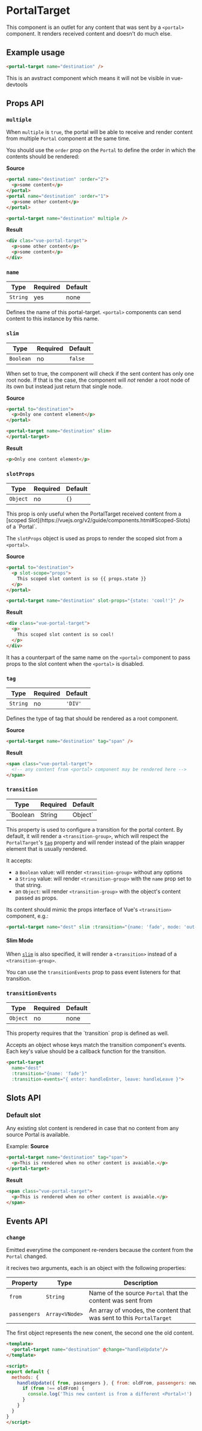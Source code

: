 # PortalTarget

This component is an outlet for any content that was sent by a `<portal>` component. It renders received content and doesn't do much else.

## Example usage

```html
<portal-target name="destination" />
```

<p class="info">This is an avstract component which means it will not be visible in vue-devtools</p>

## Props API

### `multiple`

When `multiple` is `true`, the portal will be able to receive and render content from multiple `Portal` component at the same time.

You should use the `order` prop on the `Portal` to define the order in which the contents should be rendered:

**Source**

```html
<portal name="destination" :order="2">
  <p>some content</p>
</portal>
<portal name="destination" :order="1">
  <p>some other content</p>
</portal>

<portal-target name="destination" multiple />
```

**Result**

```html
<div clas="vue-portal-target">
  <p>some other content</p>
  <p>some content</p>
</div>
```

### `name`

| Type     | Required | Default |
| -------- | -------- | ------- |
| `String` | yes      | none    |

Defines the name of this portal-target. `<portal>` components can send content to this instance by this name.

### `slim`

| Type      | Required | Default |
| --------- | -------- | ------- |
| `Boolean` | no       | `false` |

When set to true, the component will check if the sent content has only one root node. If that is the case, the component will _not_ render a root node of its own but instead just return that single node.

**Source**

```html
<portal to="destination">
  <p>Only one content element</p>
</portal>

<portal-target name="destination" slim>
</portal-target>
```

**Result**

```html
<p>Only one content element</p>
```

### `slotProps`

| Type     | Required | Default |
| -------- | -------- | ------- |
| `Object` | no       | `{}`    |

<p class="tip">
  This prop is only useful when the PortalTarget received content from a [scoped Slot](https://vuejs.org/v2/guide/components.html#Scoped-Slots) of a `Portal`.
</p>

The `slotProps` object is used as props to render the scoped slot from a `<portal>`.

**Source**

```html
<portal to="destination">
  <p slot-scope="props">
    This scoped slot content is so {{ props.state }}
  </p>
</portal>

<portal-target name="destination" slot-props="{state: 'cool!'}" />
```

**Result**

```html
<div class="vue-portal-target">
  <p>
    This scoped slot content is so cool!
  </p>
</div>
```

It has a counterpart of the same name on the `<portal>` component to pass props to the slot content when the `<portal>` is disabled.

### `tag`

| Type     | Required | Default |
| -------- | -------- | ------- |
| `String` | no       | `'DIV'` |

Defines the type of tag that should be rendered as a root component.

**Source**

```html
<portal-target name="destination" tag="span" />
```

**Result**

```html
<span class="vue-portal-target">
  <!-- any content from <portal> component may be rendered here -->
</span>
```

### `transition`

| Type                    | Required | Default |
| ----------------------- | -------- | ------- |
| `Boolean|String|Object` | no       | none    |

This property is used to configure a transition for the portal content. By default, it will render
a `<transition-group>`, which will respect the `PortalTarget`'s [`tag`](#tag) property and will render instead of the
plain wrapper element that is usually rendered.

It accepts:

* a `Boolean` value: will render `<transition-group>` without any options
* a `String` value: will render `<transition-group>` with the `name` prop set to that string.
* an `Object`: will render `<transition-group>` with the object's content passed as props.

Its content should mimic the props interface of Vue's `<transition>` component, e.g.:

```html
<portal-target name="dest" slim :transition="{name: 'fade', mode: 'out-in'}">
```

#### Slim Mode

When [`slim`](#slim) is also specified, it will render a `<transition>` instead of a `<transition-group>`.

You can use the `transitionEvents` prop to pass event listeners for that transition.

### `transitionEvents`

| Type     | Required | Default |
| -------- | -------- | ------- |
| `Object` | no       | none    |

 <p class="info">This property requires that the `transition` prop is defined as well.</p>

Accepts an object whose keys match the transition component's events. Each key's value should be a callback function for the transition.

```html
<portal-target
  name="dest"
  :transition="{name: 'fade'}"
  :transition-events="{ enter: handleEnter, leave: handleLeave }">
```

## Slots API

### Default slot

Any existing slot content is rendered in case that no content from any source Portal is available.

Example:
**Source**

```html
<portal-target name="destination" tag="span">
  <p>This is rendered when no other content is avaiable.</p>
</portal-target>
```

**Result**

```html
<span class="vue-portal-target">
  <p>This is rendered when no other content is avaiable.</p>
</span>
```

## Events API

### `change`

Emitted everytime the component re-renders because the content from the `Portal` changed.

it recives two arguments, each is an object with the following properties:

| Property     | Type           | Description                                                          |
| ------------ | -------------- | -------------------------------------------------------------------- |
| `from`       | `String`       | Name of the source `Portal` that the content was sent from           |
| `passengers` | `Array<VNode>` | An array of vnodes, the content that was sent to this `PortalTarget` |

The first object represents the new conent, the second one the old content.

```html
<template>
  <portal-target name="destination" @change="handleUpdate"/>
</template>

<script>
export default {
  methods: {
    handleUpdate({ from, passengers }, { from: oldFrom, passengers: newPassengers }) {
      if (from !== oldFrom) {
        console.log('This new content is from a different <Portal>!')
      }
    }
  }
}
</script>
```
